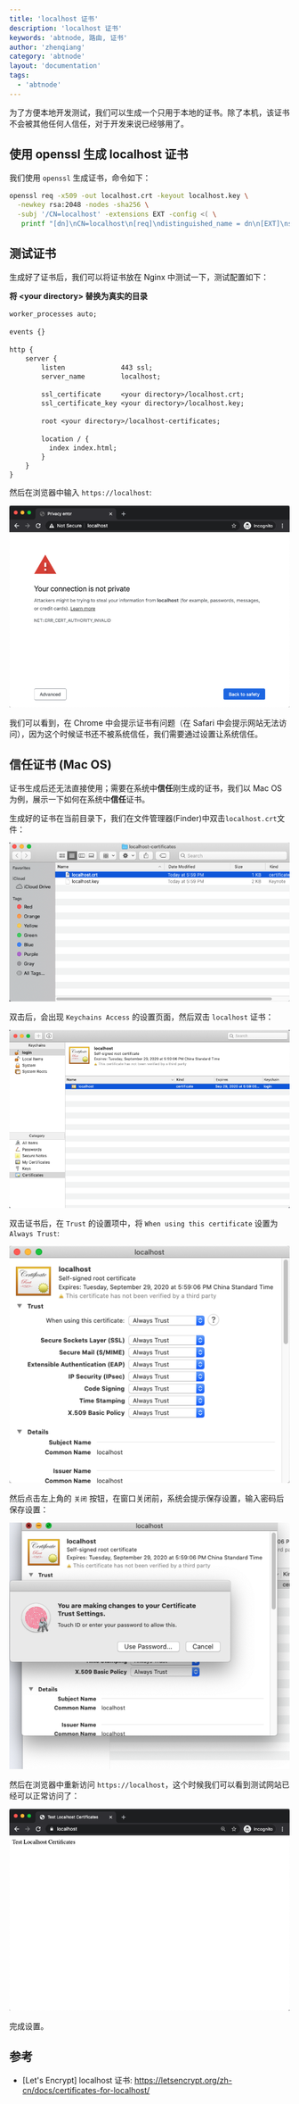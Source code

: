 ```yaml
---
title: 'localhost 证书'
description: 'localhost 证书'
keywords: 'abtnode, 路由, 证书'
author: 'zhenqiang'
category: 'abtnode'
layout: 'documentation'
tags:
  - 'abtnode'
---
```


为了方便本地开发测试，我们可以生成一个只用于本地的证书。除了本机，该证书不会被其他任何人信任，对于开发来说已经够用了。

## 使用 openssl 生成 localhost 证书

我们使用 `openssl` 生成证书，命令如下：

```bash
openssl req -x509 -out localhost.crt -keyout localhost.key \
  -newkey rsa:2048 -nodes -sha256 \
  -subj '/CN=localhost' -extensions EXT -config <( \
   printf "[dn]\nCN=localhost\n[req]\ndistinguished_name = dn\n[EXT]\nsubjectAltName=DNS:localhost\nkeyUsage=digitalSignature\nextendedKeyUsage=serverAuth")
```

## 测试证书

生成好了证书后，我们可以将证书放在 Nginx 中测试一下，测试配置如下：

**将 \<your directory\> 替换为真实的目录**

```nginx
worker_processes auto;

events {}

http {
    server {
        listen              443 ssl;
        server_name         localhost;

        ssl_certificate     <your directory>/localhost.crt;
        ssl_certificate_key <your directory>/localhost.key;

        root <your directory>/localhost-certificates;

        location / {
          index index.html;
        }
    }
}
```

然后在浏览器中输入 `https://localhost`:

![test failed](./images/test-failed.png)

我们可以看到，在 Chrome 中会提示证书有问题（在 Safari 中会提示网站无法访问），因为这个时候证书还不被系统信任，我们需要通过设置让系统信任。

## 信任证书 (Mac OS)

证书生成后还无法直接使用；需要在系统中**信任**刚生成的证书，我们以 Mac OS 为例，展示一下如何在系统中**信任**证书。

生成好的证书在当前目录下，我们在文件管理器(Finder)中双击`localhost.crt`文件：

![cert-list](./images/cert-list.png)

双击后，会出现 `Keychains Access` 的设置页面，然后双击 `localhost` 证书：

![keychains-localhost](./images/keychains-localhost.png)

双击证书后，在 `Trust` 的设置项中，将 `When using this certificate` 设置为 `Always Trust`:

![keychains-localhost-trust](./images/keychains-localhost-trust.png)

然后点击左上角的 `关闭` 按钮，在窗口关闭前，系统会提示保存设置，输入密码后保存设置：

![password](./images/password.png)

然后在浏览器中重新访问 `https://localhost`，这个时候我们可以看到测试网站已经可以正常访问了：

![test-success](./images/test-success.png)

完成设置。

## 参考

- [Let's Encrypt] localhost 证书: https://letsencrypt.org/zh-cn/docs/certificates-for-localhost/
